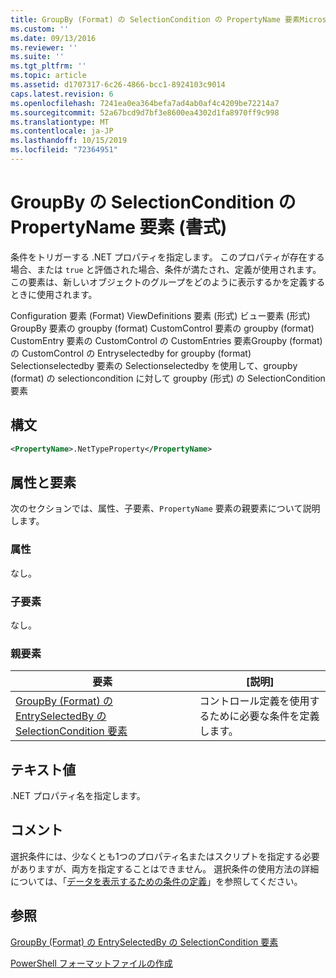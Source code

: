 ```yaml
---
title: GroupBy (Format) の SelectionCondition の PropertyName 要素Microsoft Docs
ms.custom: ''
ms.date: 09/13/2016
ms.reviewer: ''
ms.suite: ''
ms.tgt_pltfrm: ''
ms.topic: article
ms.assetid: d1707317-6c26-4866-bcc1-8924103c9014
caps.latest.revision: 6
ms.openlocfilehash: 7241ea0ea364befa7ad4ab0af4c4209be72214a7
ms.sourcegitcommit: 52a67bcd9d7bf3e8600ea4302d1fa8970ff9c998
ms.translationtype: MT
ms.contentlocale: ja-JP
ms.lasthandoff: 10/15/2019
ms.locfileid: "72364951"
---
```

# <a name="propertyname-element-for-selectioncondition-for-groupby-format"></a>GroupBy の SelectionCondition の PropertyName 要素 (書式)

条件をトリガーする .NET プロパティを指定します。 このプロパティが存在する場合、または `true` と評価された場合、条件が満たされ、定義が使用されます。 この要素は、新しいオブジェクトのグループをどのように表示するかを定義するときに使用されます。

Configuration 要素 (Format) ViewDefinitions 要素 (形式) ビュー要素 (形式) GroupBy 要素の groupby (format) CustomControl 要素の groupby (format) CustomEntry 要素の CustomControl の CustomEntries 要素Groupby (format) の CustomControl の Entryselectedby for groupby (format) Selectionselectedby 要素の Selectionselectedby を使用して、groupby (format) の selectioncondition に対して groupby (形式) の SelectionCondition 要素

## <a name="syntax"></a>構文

```xml
<PropertyName>.NetTypeProperty</PropertyName>
```

## <a name="attributes-and-elements"></a>属性と要素

次のセクションでは、属性、子要素、`PropertyName` 要素の親要素について説明します。

### <a name="attributes"></a>属性

なし。

### <a name="child-elements"></a>子要素

なし。

### <a name="parent-elements"></a>親要素

|要素|[説明]|
|-------------|-----------------|
|[GroupBy (Format) の EntrySelectedBy の SelectionCondition 要素](./selectioncondition-element-for-entryselectedby-for-groupby-format.md)|コントロール定義を使用するために必要な条件を定義します。|

## <a name="text-value"></a>テキスト値

.NET プロパティ名を指定します。

## <a name="remarks"></a>コメント

選択条件には、少なくとも1つのプロパティ名またはスクリプトを指定する必要がありますが、両方を指定することはできません。 選択条件の使用方法の詳細については、「[データを表示するための条件の定義](./defining-conditions-for-displaying-data.md)」を参照してください。

## <a name="see-also"></a>参照

[GroupBy (Format) の EntrySelectedBy の SelectionCondition 要素](./selectioncondition-element-for-entryselectedby-for-groupby-format.md)

[PowerShell フォーマットファイルの作成](./writing-a-powershell-formatting-file.md)
